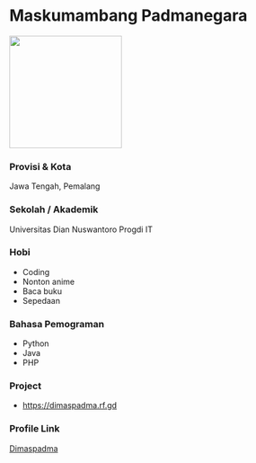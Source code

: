 # Maskumambang Padmanegara

<img src="https://avatars1.githubusercontent.com/u/43704863?s=400&u=14b30434c1cbf0c80355d702a24447de2db470d0&v=4" width="200" height="200" align="center"/>

### Provisi & Kota

Jawa Tengah, Pemalang

### Sekolah / Akademik

Universitas Dian Nuswantoro Progdi IT

### Hobi

- Coding
- Nonton anime
- Baca buku
- Sepedaan

### Bahasa Pemograman 

- Python
- Java
- PHP

### Project

- https://dimaspadma.rf.gd


### Profile Link

[Dimaspadma](https://github.com/Dimaspadma)
